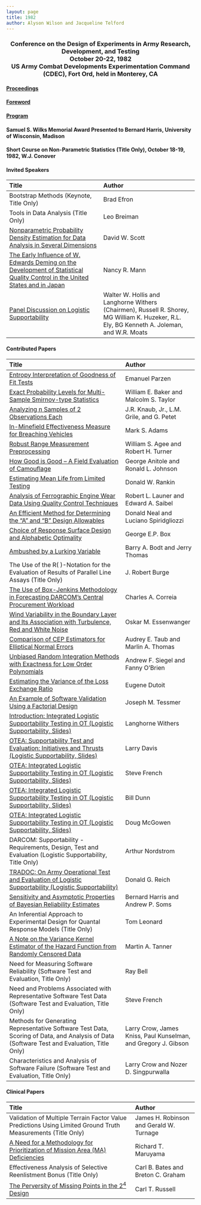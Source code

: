 ```yaml
---
layout: page
title: 1982
author: Alyson Wilson and Jacqueline Telford
---
```

<div align="center"><h3>Conference on the Design of Experiments in Army Research, Development, and Testing<br>
October 20-22, 1982<br>
US Army Combat Developments Experimentation Command (CDEC), Fort Ord, held in Monterey, CA</h3></div>


#### [Proceedings](https://alysongwilson.github.io/ACAS/DOE4/DOE28.pdf#page=2)

#### [Foreword](https://alysongwilson.github.io/ACAS/DOE4/DOE28.pdf#page=6)

#### [Program](https://alysongwilson.github.io/ACAS/DOE4/DOE28.pdf#page=14)

#### Samuel S. Wilks Memorial Award Presented to Bernard Harris, University of Wisconsin, Madison

#### Short Course on Non-Parametric Statistics (Title Only), October 18-19, 1982, W.J. Conover 

#### Invited Speakers

| Title | Author |
| :--- | :--- |
| Bootstrap Methods (Keynote, Title Only) | Brad Efron |
| Tools in Data Analysis (Title Only) | Leo Breiman |
| [Nonparametric Probability Density Estimation for Data Analysis in Several Dimensions](https://alysongwilson.github.io/ACAS/DOE4/DOE28.pdf#page=408) | David W. Scott |
| [The Early Influence of W. Edwards Deming on the Development of Statistical Quality Control in the United States and in Japan](https://alysongwilson.github.io/ACAS/DOE4/DOE28.pdf#page=596) | Nancy R. Mann |
| [Panel Discussion on Logistic Supportability](https://alysongwilson.github.io/ACAS/DOE4/DOE28.pdf#page=420) | Walter W. Hollis and Langhorne Withers (Chairmen), Russell R. Shorey, MG William K. Huzeker, R.L. Ely, BG Kenneth A. Joleman, and W.R. Moats |


#### Contributed Papers

| Title | Author |
| :--- | :--- |
| [Entropy Interpretation of Goodness of Fit Tests](https://alysongwilson.github.io/ACAS/DOE4/DOE28.pdf#page=22) | Emanuel Parzen |
| [Exact Probability Levels for Multi-Sample Smirnov-type Statistics](https://alysongwilson.github.io/ACAS/DOE4/DOE28.pdf#page=34) | William E. Baker and Malcolm S. Taylor |
| [Analyzing n Samples of 2 Observations Each](https://alysongwilson.github.io/ACAS/DOE4/DOE28.pdf#page=44) | J.R. Knaub, Jr., L.M. Grile, and G. Petet |
| [In-Minefield Effectiveness Measure for Breaching Vehicles](https://alysongwilson.github.io/ACAS/DOE4/DOE28.pdf#page=130) | Mark S. Adams |
| [Robust Range Measurement Preprocessing](https://alysongwilson.github.io/ACAS/DOE4/DOE28.pdf#page=166) | William S. Agee and Robert H. Turner |
| [How Good is Good – A Field Evaluation of Camouflage](https://alysongwilson.github.io/ACAS/DOE4/DOE28.pdf#page=190) | George Anitole and Ronald L. Johnson |
| [Estimating Mean Life from Limited Testing](https://alysongwilson.github.io/ACAS/DOE4/DOE28.pdf#page=196) | Donald W. Rankin |
| [Analysis of Ferrographic Engine Wear Data Using Quality Control Techniques](https://alysongwilson.github.io/ACAS/DOE4/DOE28.pdf#page=616) | Robert L. Launer and Edward A. Saibel |
| [An Efficient Method for Determining the “A” and “B” Design Allowables](https://alysongwilson.github.io/ACAS/DOE4/DOE28.pdf#page=220) | Donald Neal and Luciano Spiridgliozzi |
| [Choice of Response Surface Design and Alphabetic Optimality](https://alysongwilson.github.io/ACAS/DOE4/DOE28.pdf#page=258) | George E.P. Box |  
| [Ambushed by a Lurking Variable](https://alysongwilson.github.io/ACAS/DOE4/DOE28.pdf#page=308) | Barry A. Bodt and Jerry Thomas |
| The Use of the R( )-Notation for the Evaluation of Results of Parallel Line Assays (Title Only) | J. Robert Burge |
| [The Use of Box-Jenkins Methodology in Forecasting DARCOM’s Central Procurement Workload](https://alysongwilson.github.io/ACAS/DOE4/DOE28.pdf#page=320) | Charles A. Correia |
| [Wind Variability in the Boundary Layer and Its Association with Turbulence, Red and White Noise](https://alysongwilson.github.io/ACAS/DOE4/DOE28.pdf#page=350) | Oskar M. Essenwanger |
| [Comparison of CEP Estimators for Elliptical Normal Errors](https://alysongwilson.github.io/ACAS/DOE4/DOE28.pdf#page=330) | Audrey E. Taub and Marlin A. Thomas |
| [Unbiased Random Integration Methods with Exactness for Low Order Polynomials](https://alysongwilson.github.io/ACAS/DOE4/DOE28.pdf#page=372) | Andrew F. Siegel and Fanny O’Brien |
| [Estimating the Variance of the Loss Exchange Ratio](https://alysongwilson.github.io/ACAS/DOE4/DOE28.pdf#page=378) | Eugene Dutoit |
| [An Example of Software Validation Using a Factorial Design](https://alysongwilson.github.io/ACAS/DOE4/DOE28.pdf#page=384) | Joseph M. Tessmer |
| [Introduction: Integrated Logistic Supportability Testing in OT (Logistic Supportability, Slides)](https://alysongwilson.github.io/ACAS/DOE4/DOE28.pdf#page=421) | Langhorne Withers |
| [OTEA: Supportability Test and Evaluation: Initiatives and Thrusts (Logistic Supportability, Slides)](https://alysongwilson.github.io/ACAS/DOE4/DOE28.pdf#page=427) | Larry Davis |
| [OTEA: Integrated Logistic Supportability Testing in OT (Logistic Supportability, Slides)](https://alysongwilson.github.io/ACAS/DOE4/DOE28.pdf#page=435) | Steve French |
| [OTEA: Integrated Logistic Supportability Testing in OT (Logistic Supportability, Slides)](https://alysongwilson.github.io/ACAS/DOE4/DOE28.pdf#page=442) | Bill Dunn |
| [OTEA: Integrated Logistic Supportability Testing in OT (Logistic Supportability, Slides)](https://alysongwilson.github.io/ACAS/DOE4/DOE28.pdf#page=453) | Doug McGowen |
| DARCOM: Supportability - Requirements, Design, Test and Evaluation (Logistic Supportability, Title Only) | Arthur Nordstrom |
| [TRADOC: On Army Operational Test and Evaluation of Logistic Supportability (Logistic Supportability)](https://alysongwilson.github.io/ACAS/DOE4/DOE28.pdf#page=476) | Donald G. Reich |
| [Sensitivity and Asymptotic Properties of Bayesian Reliability Estimates](https://alysongwilson.github.io/ACAS/DOE4/DOE28.pdf#page=546) | Bernard Harris and Andrew P. Soms |
| An Inferential Approach to Experimental Design for Quantal Response Models (Title Only) | Tom Leonard |
| [A Note on the Variance Kernel Estimator of the Hazard Function from Randomly Censored Data](https://alysongwilson.github.io/ACAS/DOE4/DOE28.pdf#page=586) | Martin A. Tanner |
| Need for Measuring Software Reliability (Software Test and Evaluation, Title Only) | Ray Bell |
| Need and Problems Associated with Representative Software Test Data (Software Test and Evaluation, Title Only) | Steve French |
| Methods for Generating Representative Software Test Data, Scoring of Data, and Analysis of Data (Software Test and Evaluation, Title Only) | Larry Crow, James Kniss, Paul Kunselman, and Gregory J. Gibson |
| Characteristics and Analysis of Software Failure (Software Test and Evaluation, Title Only) | Larry Crow and Nozer D. Singpurwalla |


#### Clinical Papers

| Title | Author |
| :--- | :--- |
| Validation of Multiple Terrain Factor Value Predictions Using Limited Ground Truth Measurements (Title Only) | James H. Robinson and Gerald W. Turnage |
| [A Need for a Methodology for Prioritization of Mission Area (MA) Deficiencies](https://alysongwilson.github.io/ACAS/DOE4/DOE28.pdf#page=364) | Richard T. Maruyama |
| Effectiveness Analysis of Selective Reenlistment Bonus (Title Only) | Carl B. Bates and Breton C. Graham |
| [The Perversity of Missing Points in the 2<sup>4</sup> Design](https://alysongwilson.github.io/ACAS/DOE4/DOE28.pdf#page=520) | Carl T. Russell |
